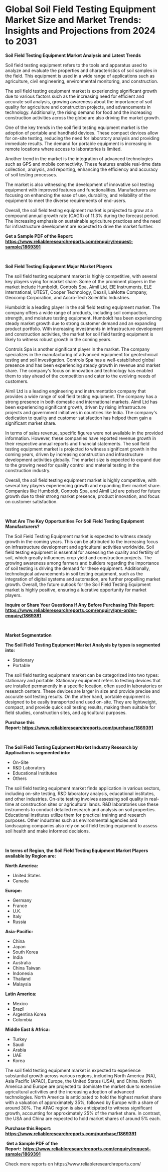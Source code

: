 <p><h1>Global Soil Field Testing Equipment Market Size and Market Trends: Insights and Projections from 2024 to 2031</h1></p><p><strong>Soil Field Testing Equipment Market Analysis and Latest Trends</strong></p>
<p><p>Soil field testing equipment refers to the tools and apparatus used to analyze and evaluate the properties and characteristics of soil samples in the field. This equipment is used in a wide range of applications such as agriculture, civil engineering, environmental monitoring, and construction.</p><p>The soil field testing equipment market is experiencing significant growth due to various factors such as the increasing need for efficient and accurate soil analysis, growing awareness about the importance of soil quality for agriculture and construction projects, and advancements in technology. Additionally, the rising demand for food and the increasing construction activities across the globe are also driving the market growth.</p><p>One of the key trends in the soil field testing equipment market is the adoption of portable and handheld devices. These compact devices allow for on-site testing, reducing the need for laboratory analysis and providing immediate results. The demand for portable equipment is increasing in remote locations where access to laboratories is limited.</p><p>Another trend in the market is the integration of advanced technologies such as GPS and mobile connectivity. These features enable real-time data collection, analysis, and reporting, enhancing the efficiency and accuracy of soil testing processes.</p><p>The market is also witnessing the development of innovative soil testing equipment with improved features and functionalities. Manufacturers are focusing on enhancing the ease of use, durability, and reliability of the equipment to meet the diverse requirements of end-users.</p><p>Overall, the soil field testing equipment market is projected to grow at a compound annual growth rate (CAGR) of 11.3% during the forecast period. The increasing emphasis on sustainable agriculture practices and the need for infrastructure development are expected to drive the market further.</p></p>
<p><strong>Get a Sample PDF of the Report:&nbsp; <a href="https://www.reliableresearchreports.com/enquiry/request-sample/1869391">https://www.reliableresearchreports.com/enquiry/request-sample/1869391</a></strong></p>
<p>&nbsp;</p>
<p><strong>Soil Field Testing Equipment Major Market Players</strong></p>
<p><p>The soil field testing equipment market is highly competitive, with several key players vying for market share. Some of the prominent players in the market include Humboldt, Controls Spa, Aimil Ltd, EIE Instruments, ELE International, UTEST, Cooper Technology, Dexsil, LaMotte Company, Geocomp Corporation, and Accro-Tech Scientific Industries.</p><p>Humboldt is a leading player in the soil field testing equipment market. The company offers a wide range of products, including soil compaction, strength, and moisture testing equipment. Humboldt has been experiencing steady market growth due to strong customer demand and an expanding product portfolio. With increasing investments in infrastructure development and construction activities, the market for soil field testing equipment is likely to witness robust growth in the coming years. </p><p>Controls Spa is another significant player in the market. The company specializes in the manufacturing of advanced equipment for geotechnical testing and soil investigation. Controls Spa has a well-established global presence and has been experiencing steady growth in revenue and market share. The company's focus on innovation and technology has enabled them to stay ahead of the competition and cater to the evolving needs of customers.</p><p>Aimil Ltd is a leading engineering and instrumentation company that provides a wide range of soil field testing equipment. The company has a strong presence in both domestic and international markets. Aimil Ltd has been experiencing significant growth, driven by rising infrastructure projects and government initiatives in countries like India. The company's dedication to quality and customer satisfaction has helped them gain a significant market share.</p><p>In terms of sales revenue, specific figures were not available in the provided information. However, these companies have reported revenue growth in their respective annual reports and financial statements. The soil field testing equipment market is projected to witness significant growth in the coming years, driven by increasing construction and infrastructure development activities globally. The market size is expected to expand due to the growing need for quality control and material testing in the construction industry.</p><p>Overall, the soil field testing equipment market is highly competitive, with several key players experiencing growth and expanding their market share. Companies like Humboldt, Controls Spa, and Aimil Ltd are poised for future growth due to their strong market presence, product innovation, and focus on customer satisfaction.</p></p>
<p>&nbsp;</p>
<p><strong>What Are The Key Opportunities For Soil Field Testing Equipment Manufacturers?</strong></p>
<p><p>The Soil Field Testing Equipment market is expected to witness steady growth in the coming years. This can be attributed to the increasing focus on infrastructure development and agricultural activities worldwide. Soil field testing equipment is essential for assessing the quality and fertility of soil, which greatly influences crop yield and construction projects. The growing awareness among farmers and builders regarding the importance of soil testing is driving the demand for these equipment. Additionally, technological advancements in soil testing equipment, such as the integration of digital systems and automation, are further propelling market growth. Overall, the future outlook for the Soil Field Testing Equipment market is highly positive, ensuring a lucrative opportunity for market players.</p></p>
<p><strong>Inquire or Share Your Questions If Any Before Purchasing This Report: <a href="https://www.reliableresearchreports.com/enquiry/pre-order-enquiry/1869391">https://www.reliableresearchreports.com/enquiry/pre-order-enquiry/1869391</a></strong></p>
<p>&nbsp;</p>
<p><strong>Market Segmentation</strong></p>
<p><strong>The Soil Field Testing Equipment Market Analysis by types is segmented into:</strong></p>
<p><ul><li>Stationary</li><li>Portable</li></ul></p>
<p><p>The soil field testing equipment market can be categorized into two types: stationary and portable. Stationary equipment refers to testing devices that are installed permanently in a specific location, often used in laboratories or research centers. These devices are larger in size and provide precise and accurate soil testing results. On the other hand, portable equipment is designed to be easily transported and used on-site. They are lightweight, compact, and provide quick soil testing results, making them suitable for field studies, construction sites, and agricultural purposes.</p></p>
<p><strong>Purchase this Report:&nbsp;<a href="https://www.reliableresearchreports.com/purchase/1869391">https://www.reliableresearchreports.com/purchase/1869391</a></strong></p>
<p>&nbsp;</p>
<p><strong>The Soil Field Testing Equipment Market Industry Research by Application is segmented into:</strong></p>
<p><ul><li>On-Site</li><li>R&D Laboratory</li><li>Educational Institutes</li><li>Others</li></ul></p>
<p><p>The soil field testing equipment market finds application in various sectors, including on-site testing, R&D laboratory analysis, educational institutes, and other industries. On-site testing involves assessing soil quality in real-time at construction sites or agricultural lands. R&D laboratories use these instruments to conduct detailed research and analysis on soil properties. Educational institutes utilize them for practical training and research purposes. Other industries such as environmental agencies and landscaping companies also rely on soil field testing equipment to assess soil health and make informed decisions.</p></p>
<p>&nbsp;</p>
<p><strong>In terms of Region, the Soil Field Testing Equipment Market Players available by Region are:</strong></p>
<p>
    <p> <strong> North America: </strong>
        <ul>
            <li>United States</li>
            <li>Canada</li>
        </ul>
        </p> 
    <p> <strong> Europe: </strong>
        <ul>
            <li>Germany</li>
            <li>France</li>
            <li>U.K.</li>
            <li>Italy</li>
            <li>Russia</li>
        </ul>
        </p> 
    <p> <strong> Asia-Pacific: </strong>
        <ul>
            <li>China</li>
            <li>Japan</li>
            <li>South Korea</li>
            <li>India</li>
            <li>Australia</li>
            <li>China Taiwan</li>
            <li>Indonesia</li>
            <li>Thailand</li>
            <li>Malaysia</li>
        </ul>
        </p> 
    <p> <strong> Latin America: </strong>
        <ul>
            <li>Mexico</li>
            <li>Brazil</li>
            <li>Argentina Korea</li>
            <li>Colombia</li>
        </ul>
        </p> 
    <p> <strong> Middle East & Africa: </strong>
        <ul>
            <li>Turkey</li>
            <li>Saudi</li>
            <li>Arabia</li>
            <li>UAE</li>
            <li>Korea</li>
        </ul>
    </p>
    </p>
<p><p>The soil field testing equipment market is expected to experience substantial growth across various regions, including North America (NA), Asia Pacific (APAC), Europe, the United States (USA), and China. North America and Europe are projected to dominate the market due to extensive agricultural activities and the increasing adoption of advanced technologies. North America is anticipated to hold the highest market share with a valuation of approximately 35%, followed by Europe with a share of around 30%. The APAC region is also anticipated to witness significant growth, accounting for approximately 25% of the market share. In contrast, the USA and China are expected to hold market shares of around 5% each.</p></p>
<p><strong>Purchase this Report: <a href="https://www.reliableresearchreports.com/purchase/1869391">https://www.reliableresearchreports.com/purchase/1869391</a></strong></p>
<p>&nbsp;<strong>Get a Sample PDF of the Report:&nbsp;&nbsp;<a href="https://www.reliableresearchreports.com/enquiry/request-sample/1869391">https://www.reliableresearchreports.com/enquiry/request-sample/1869391</a></strong></p>
<p><strong></strong></p>
<p>Check more reports on https://www.reliableresearchreports.com/</p>